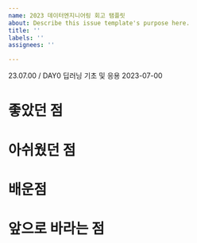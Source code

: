 ```yaml
---
name: 2023 데이터엔지니어링 회고 탬플릿
about: Describe this issue template's purpose here.
title: ''
labels: ''
assignees: ''

---
```


23.07.00 / DAY0 딥러닝 기초 및 응용
2023-07-00
# 좋았던 점

# 아쉬웠던 점

# 배운점

# 앞으로 바라는 점

